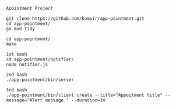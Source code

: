     Apointment Project
    
    git clone https://github.com/kompir/app-pointment.git
    cd app-pointment/
    go mod tidy

    cd app-pointment/
    make

    1st bash
    cd app-pointment/notifier/
    node notifier.js

    2nd bash
    ./app-pointment/bin/server

    3rd bash
    ./app-pointment/bin/client create --title="Appoitment title" --message="Alert message." --duration=1m
    

 